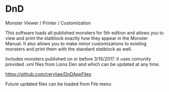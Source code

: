 # DnD
Monster Viewer / Printer / Customization

This software loads all published monsters for 5th edition and allows you to view and print the statblock exactly how they appear in the Monster Manual. It also allows you to make minor customizations to existing monsters and print them with the standard statblock as well. 

Includes monsters published on or before 3/15/2017. It uses comunity provided .xml files from Lions Den and which can be updated at any time. 

https://github.com/ceryliae/DnDAppFiles

Future updated files can be loaded from File menu

